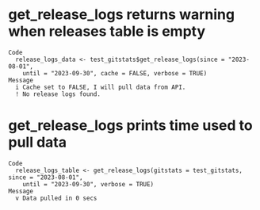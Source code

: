 # get_release_logs returns warning when releases table is empty

    Code
      release_logs_data <- test_gitstats$get_release_logs(since = "2023-08-01",
        until = "2023-09-30", cache = FALSE, verbose = TRUE)
    Message
      i Cache set to FALSE, I will pull data from API.
      ! No release logs found.

# get_release_logs prints time used to pull data

    Code
      release_logs_table <- get_release_logs(gitstats = test_gitstats, since = "2023-08-01",
        until = "2023-09-30", verbose = TRUE)
    Message
      v Data pulled in 0 secs


